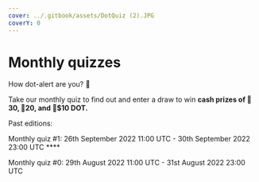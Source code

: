 ```yaml
---
cover: ../.gitbook/assets/DotQuiz (2).JPG
coverY: 0
---
```


# Monthly quizzes

How dot-alert are you? 👀

Take our monthly quiz to find out and enter a draw to win **cash prizes of 🥇$30, 🥈$20, and 🥉$10 DOT.**&#x20;



Past editions:

Monthly quiz #1: 26th September 2022 11:00 UTC - 30th September 2022 23:00 UTC ****&#x20;

Monthly quiz #0: 29th August 2022 11:00 UTC - 31st August 2022 23:00 UTC&#x20;

